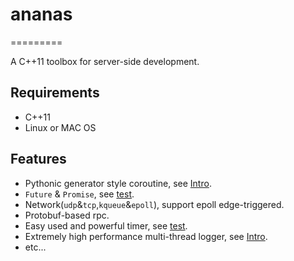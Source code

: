 # ananas
=========

A C++11 toolbox for server-side development.

## Requirements
* C++11
* Linux or MAC OS

## Features
* Pythonic generator style coroutine, see [Intro](coroutine/README.md).
* `Future` & `Promise`, see [test](tests/test_future/).
* Network(`udp`&`tcp`,`kqueue`&`epoll`), support epoll edge-triggered.
* Protobuf-based rpc.
* Easy used and powerful timer, see [test](tests/test_timer/).
* Extremely high performance multi-thread logger, see [Intro](net/log/README.md).
* etc...

